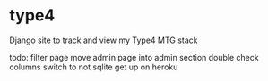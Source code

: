 type4
=====

Django site to track and view my Type4 MTG stack

todo:
filter page
move admin page into admin section
double check columns
switch to not sqlite
get up on heroku